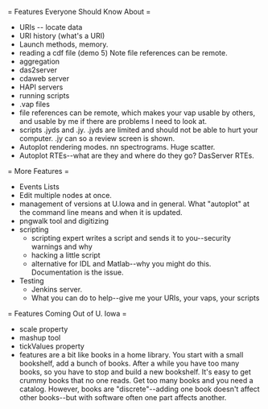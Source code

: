 
= Features Everyone Should Know About =
* URIs -- locate data
* URI history (what's a URI)
* Launch methods, memory.
* reading a cdf file (demo 5)  Note file references can be remote.
* aggregation
* das2server
* cdaweb server
* HAPI servers
* running scripts
* .vap files
* file references can be remote, which makes your vap usable by others, and usable by me if there are problems I need to look at.
* scripts .jyds and .jy.  .jyds are limited and should not be able to hurt your computer.  .jy can so a review screen is shown.
* Autoplot rendering modes. nn spectrograms.  Huge scatter.
* Autoplot RTEs--what are they and where do they go?  DasServer RTEs.

= More Features =
* Events Lists
* Edit multiple nodes at once.  
* management of versions at U.Iowa and in general.  What "autoplot" at the command line means and when it is updated.
* pngwalk tool and digitizing
* scripting
  - scripting expert writes a script and sends it to you--security warnings and why
  - hacking a little script
  - alternative for IDL and Matlab--why you might do this.  Documentation is the issue.
* Testing
  - Jenkins server.  
  - What you can do to help--give me your URIs, your vaps, your scripts

= Features Coming Out of U. Iowa =
* scale property
* mashup tool
* tickValues property
* features are a bit like books in a home library.  You start with a small bookshelf, add a bunch of books.  After a while you have too many books, so you have to stop and build a new bookshelf.  It's easy to get crummy books that no one reads.  Get too many books and you need a catalog.  However, books are "discrete"--adding one book doesn't affect other books--but with software often one part affects another.
